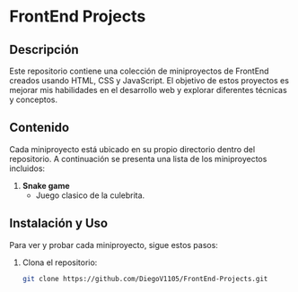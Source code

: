 # FrontEnd Projects

## Descripción
Este repositorio contiene una colección de miniproyectos de FrontEnd creados usando HTML, CSS y JavaScript. El objetivo de estos proyectos es mejorar mis habilidades en el desarrollo web y explorar diferentes técnicas y conceptos.

## Contenido
Cada miniproyecto está ubicado en su propio directorio dentro del repositorio. A continuación se presenta una lista de los miniproyectos incluidos:

1. **Snake game**
    - Juego clasico de la culebrita.

## Instalación y Uso
Para ver y probar cada miniproyecto, sigue estos pasos:

1. Clona el repositorio:
   ```bash
   git clone https://github.com/DiegoV1105/FrontEnd-Projects.git
